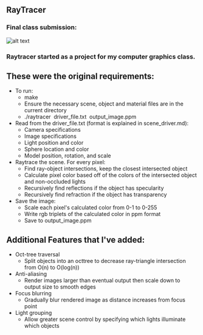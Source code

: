 ## RayTracer

### Final class submission:
![alt text](https://i.imgur.com/uNnLggh.png)

### Raytracer started as a project for my computer graphics class.

## These were the original requirements:
* To run:
  * make
  * Ensure the necessary scene, object and material files are in the current directory
  * ./raytracer &nbsp;driver_file.txt &nbsp;output_image.ppm
* Read from the driver_file.txt (format is explained in scene_driver.md):
  * Camera specifications
  * Image specifications
  * Light position and color
  * Sphere location and color
  * Model position, rotation, and scale
 * Raytrace the scene. For every pixel:
   * Find ray-object intersections, keep the closest intersected object
   * Calculate pixel color based off of the colors of the intersected object and non-occluded lights
   * Recursively find reflections if the object has specularity
   * Recursively find refraction if the object has transparency
 * Save the image:
   * Scale each pixel's calculated color from 0-1 to 0-255
   * Write rgb triplets of the calculated color in ppm format
   * Save to output_image.ppm
 
 ## Additional Features that I've added:
 * Oct-tree traversal 
   * Split objects into an octtree to decrease ray-triangle intersection from O(n) to O(log(n))
 * Anti-aliasing
   * Render images larger than eventual output then scale down to output size to smooth edges
 * Focus blurring
   * Gradually blur rendered image as distance increases from focus point
 * Light grouping
   * Allow greater scene control by specifying which lights illuminate which objects
   

